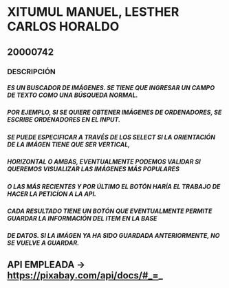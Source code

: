 # XITUMUL MANUEL, LESTHER CARLOS HORALDO
## 20000742
### DESCRIPCIÓN
##### ES UN BUSCADOR DE IMÁGENES. SE TIENE QUE INGRESAR UN CAMPO DE TEXTO COMO UNA BÚSQUEDA NORMAL.
##### POR EJEMPLO, SI SE QUIERE OBTENER IMÁGENES DE ORDENADORES, SE ESCRIBE ORDENADORES EN EL INPUT.
##### SE PUEDE ESPECIFICAR A TRAVÉS DE LOS SELECT SI LA ORIENTACIÓN DE LA IMÁGEN TIENE QUE SER VERTICAL,
##### HORIZONTAL O AMBAS, EVENTUALMENTE PODEMOS VALIDAR SI QUEREMOS VISUALIZAR LAS IMÁGENES MÁS POPULARES
##### O LAS MÁS RECIENTES Y POR ÚLTIMO EL BOTÓN HARÍA EL TRABAJO DE HACER LA PETICÍON A LA API.
##### CADA RESULTADO TIENE UN BOTÓN QUE EVENTUALMENTE PERMITE GUARDAR LA INFORMACIÓN DEL ITEM EN LA BASE
##### DE DATOS. SI LA IMÁGEN YA HA SIDO GUARDADA ANTERIORMENTE, NO SE VUELVE A GUARDAR. 

## API EMPLEADA -> https://pixabay.com/api/docs/#_=_
